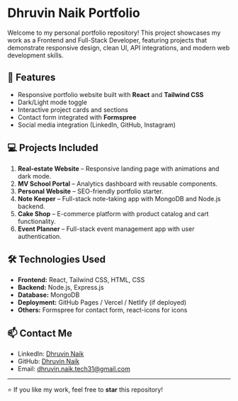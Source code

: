 # Dhruvin Naik Portfolio

Welcome to my personal portfolio repository! This project showcases my work as a Frontend and Full-Stack Developer, featuring projects that demonstrate responsive design, clean UI, API integrations, and modern web development skills.

## 🚀 Features

- Responsive portfolio website built with **React** and **Tailwind CSS**
- Dark/Light mode toggle
- Interactive project cards and sections
- Contact form integrated with **Formspree**
- Social media integration (LinkedIn, GitHub, Instagram)

## 💻 Projects Included

1. **Real-estate Website** – Responsive landing page with animations and dark mode.  
2. **MV School Portal** – Analytics dashboard with reusable components.  
3. **Personal Website** – SEO-friendly portfolio starter.  
4. **Note Keeper** – Full-stack note-taking app with MongoDB and Node.js backend.  
5. **Cake Shop** – E-commerce platform with product catalog and cart functionality.  
6. **Event Planner** – Full-stack event management app with user authentication.

## 🛠 Technologies Used

- **Frontend:** React, Tailwind CSS, HTML, CSS  
- **Backend:** Node.js, Express.js  
- **Database:** MongoDB  
- **Deployment:** GitHub Pages / Vercel / Netlify (if deployed)  
- **Others:** Formspree for contact form, react-icons for icons

## 📫 Contact Me

- LinkedIn: [Dhruvin Naik](https://www.linkedin.com/in/dhruvinnaik2108/)  
- GitHub: [Dhruvin Naik](https://github.com/dhruvinnaiktech31)  
- Email: dhruvin.naik.tech31@gmail.com  

---

⭐ If you like my work, feel free to **star** this repository!
